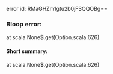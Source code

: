 error id: RMaGHZm1gtu2b0jFSQQOBg==
### Bloop error:

at scala.None$.get(Option.scala:626)
#### Short summary: 

at scala.None$.get(Option.scala:626)